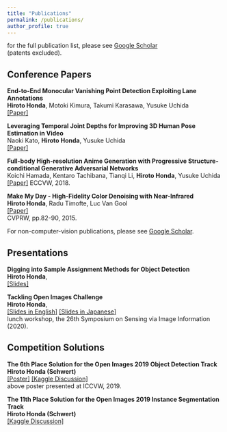```yaml
---
title: "Publications"
permalink: /publications/
author_profile: true
---
```


for the full publication list, please see [Google Scholar](https://scholar.google.com/citations?user=pl6vQGUAAAAJ)  
(patents excluded).

## Conference Papers

<b>End-to-End Monocular Vanishing Point Detection Exploiting Lane Annotations</b>  
<b>Hiroto Honda</b>, Motoki Kimura, Takumi Karasawa, Yusuke Uchida  
[[Paper]](https://arxiv.org/abs/2108.13699)

<b>Leveraging Temporal Joint Depths for Improving 3D Human Pose Estimation in Video</b>  
Naoki Kato, <b>Hiroto Honda</b>, Yusuke Uchida  
[[Paper]](https://arxiv.org/abs/2011.02172)

<b>Full-body High-resolution Anime Generation with Progressive Structure-conditional Generative Adversarial Networks</b>  
Koichi Hamada, Kentaro Tachibana, Tianqi Li, <b>Hiroto Honda</b>, Yusuke Uchida  
[[Paper]](https://arxiv.org/abs/1809.01890)
ECCVW, 2018.  

<b>Make My Day - High-Fidelity Color Denoising with Near-Infrared</b>  
<b>Hiroto Honda</b>, Radu Timofte, Luc Van Gool  
[[Paper]](http://people.ee.ethz.ch/~timofter/publications/Honda-CVPRW-2015.pdf)  
CVPRW, pp.82-90, 2015.  

For non-computer-vision publications, please see [Google Scholar](https://scholar.google.com/citations?user=pl6vQGUAAAAJ).

## Presentations

<b>Digging into Sample Assignment Methods for Object Detection</b>  
<b>Hiroto Honda</b>,  
[[Slides]](https://speakerdeck.com/hirotohonda/digging-into-sample-assignment-methods-for-object-detection)

<b>Tackling Open Images Challenge</b>  
<b>Hiroto Honda</b>,  
[[Slides in English]](https://www.slideshare.net/HHiroto/tackling-open-images-challenge-235469464)
[[Slides in Japanese]](https://www.slideshare.net/HHiroto/open-images-235464179)  
lunch workshop, the 26th Symposium on Sensing via Image Information (2020). 

## Competition Solutions

<b>The 6th Place Solution for the Open Images 2019 Object Detection Track</b>  
<b>Hiroto Honda (Schwert)</b>  
[[Poster]](../files/schwert_open_images_6th_solution_v1.pdf)
[[Kaggle Discussion]](https://www.kaggle.com/c/open-images-2019-object-detection/discussion/110953)  
above poster presented at ICCVW, 2019.  

<b>The 11th Place Solution for the Open Images 2019 Instance Segmentation Track</b>  
<b>Hiroto Honda (Schwert)</b>  
[[Kaggle Discussion]](https://www.kaggle.com/c/open-images-2019-instance-segmentation/discussion/111351)  
